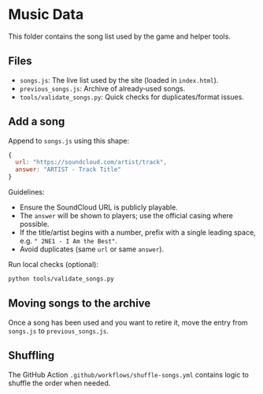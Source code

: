 # Music Data

This folder contains the song list used by the game and helper tools.

## Files
- `songs.js`: The live list used by the site (loaded in `index.html`).
- `previous_songs.js`: Archive of already‑used songs.
- `tools/validate_songs.py`: Quick checks for duplicates/format issues.

## Add a song
Append to `songs.js` using this shape:
```js
{
  url: "https://soundcloud.com/artist/track",
  answer: "ARTIST - Track Title"
}
```

Guidelines:
- Ensure the SoundCloud URL is publicly playable.
- The `answer` will be shown to players; use the official casing where possible.
- If the title/artist begins with a number, prefix with a single leading space, e.g. `" 2NE1 - I Am the Best"`.
- Avoid duplicates (same `url` or same `answer`).

Run local checks (optional):
```bash
python tools/validate_songs.py
```

## Moving songs to the archive
Once a song has been used and you want to retire it, move the entry from `songs.js` to `previous_songs.js`.

## Shuffling
The GitHub Action `.github/workflows/shuffle-songs.yml` contains logic to shuffle the order when needed.